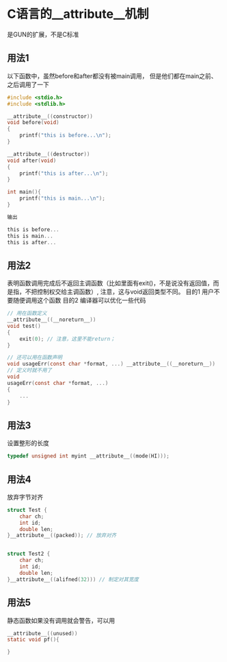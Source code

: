 # C语言的__attribute__机制
是GUN的扩展，不是C标准
## 用法1
以下函数中，虽然before和after都没有被main调用， 但是他们都在main之前、之后调用了一下
```c
#include <stdio.h>
#include <stdlib.h>

__attribute__((constructor))
void before(void)
{
    printf("this is before...\n");
}

__attribute__((destructor))
void after(void)
{
    printf("this is after...\n");
}

int main(){
    printf("this is main...\n");
}

输出

this is before...
this is main...
this is after...

```
## 用法2
表明函数调用完成后不返回主调函数（比如里面有exit()，不是说没有返回值，而是指，不把控制权交给主调函数）, 注意，这与void返回类型不同。
目的1 用户不要随便调用这个函数
目的2 编译器可以优化一些代码

```c
// 用在函数定义
__attribute__((__noreturn__))
void test()
{
    exit(0); // 注意，这里不能return；
}

// 还可以用在函数声明
void usageErr(const char *format, ...) __attribute__((__noreturn__))
// 定义时就不用了
void
usageErr(const char *format, ...)
{
    ...
}

```

## 用法3
设置整形的长度
```c
typedef unsigned int myint __attribute__((mode(HI)));
```

## 用法4
放弃字节对齐

```c
struct Test {
    char ch;
    int id;
    double len;
}__attribute__((packed)); // 放弃对齐


struct Test2 {
    char ch;
    int id;
    double len;
}__attribute__((alifned(32))) // 制定对其宽度

```

## 用法5
静态函数如果没有调用就会警告，可以用
```c
__attribute__((unused))
static void pf(){

}
```